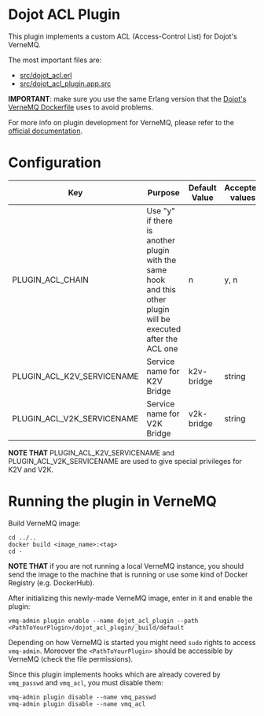 # Dojot ACL Plugin

This plugin implements a custom ACL (Access-Control List) for Dojot's VerneMQ.

The most important files are:

- [src/dojot_acl.erl](./src/dojot_acl.erl)
- [src/dojot_acl_plugin.app.src](./src/dojot_acl_plugin.app.src)

__IMPORTANT__: make sure you use the same Erlang version that the
[Dojot's VerneMQ Dockerfile](../../Dockerfile) uses to avoid problems.

For more info on plugin development for VerneMQ, please refer to the
[official documentation](https://docs.vernemq.com/plugindevelopment/introduction).

# Configuration

Key                        | Purpose                                                                                                        | Default Value | Accepted values
-------------------------- | -------------------------------------------------------------------------------------------------------------- | ------------- | ---------------
PLUGIN_ACL_CHAIN           | Use "y" if there is another plugin with the same hook and this other plugin will be executed after the ACL one | n             | y, n
PLUGIN_ACL_K2V_SERVICENAME | Service name for K2V Bridge                                                                                    | k2v-bridge    | string
PLUGIN_ACL_V2K_SERVICENAME | Service name for V2K Bridge                                                                                    | v2k-bridge    | string

__NOTE THAT__ PLUGIN_ACL_K2V_SERVICENAME and PLUGIN_ACL_V2K_SERVICENAME are used to give special
privileges for K2V and V2K.

# Running the plugin in VerneMQ

Build VerneMQ image:

```shell
cd ../..
docker build <image_name>:<tag>
cd -
```

__NOTE THAT__ if you are not running a local VerneMQ instance, you should send the image to the
machine that is running or use some kind of Docker Registry (e.g. DockerHub).

After initializing this newly-made VerneMQ image, enter in it and enable the plugin:

```shell
vmq-admin plugin enable --name dojot_acl_plugin --path <PathToYourPlugin>/dojot_acl_plugin/_build/default
```

Depending on how VerneMQ is started you might need ``sudo`` rights to access ``vmq-admin``.
Moreover the ``<PathToYourPlugin>`` should be accessible by VerneMQ (check the file permissions).

Since this plugin implements hooks which are already covered by ``vmq_passwd`` and ``vmq_acl``, you
must disable them:
```shell
vmq-admin plugin disable --name vmq_passwd
vmq-admin plugin disable --name vmq_acl
```
